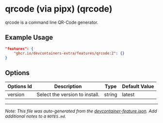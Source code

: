 
# qrcode (via pipx) (qrcode)

qrcode is a command line QR-Code generator.

## Example Usage

```json
"features": {
    "ghcr.io/devcontainers-extra/features/qrcode:2": {}
}
```

## Options

| Options Id | Description | Type | Default Value |
|-----|-----|-----|-----|
| version | Select the version to install. | string | latest |



---

_Note: This file was auto-generated from the [devcontainer-feature.json](devcontainer-feature.json).  Add additional notes to a `NOTES.md`._
